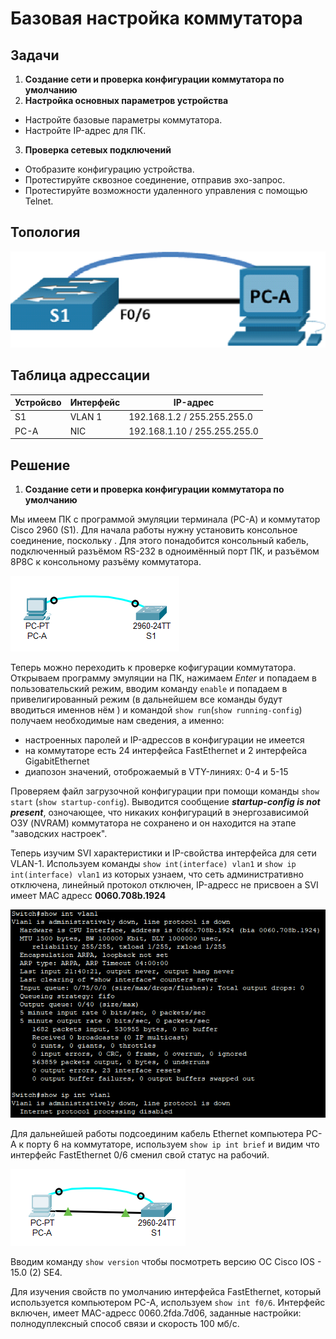 # Базовая настройка коммутатора
## Задачи
1. **Создание сети и проверка конфигурации коммутатора по умолчанию**
2. **Настройка основных параметров устройства**
  * Настройте базовые параметры коммутатора.
  * Настройте IP-адрес для ПК.
  3. **Проверка сетевых подключений**
  * Отобразите конфигурацию устройства.
  * Протестируйте сквозное соединение, отправив эхо-запрос.
  * Протестируйте возможности удаленного управления с помощью Telnet.
## Топология
![alt text](image.png)
## Таблица адрессации
Устройсво | Интерфейс | IP-адрес 
--- | --- | ---
S1 | VLAN 1  | 192.168.1.2 / 255.255.255.0
PC-A | NIC | 192.168.1.10 / 255.255.255.0
## Решение
1. **Создание сети и проверка конфигурации коммутатора по умолчанию**

Мы имеем ПК с программой эмуляции терминала (PC-A) и коммутатор Cisco 2960 (S1). Для начала работы нужну установить консольное соединение, поскольку . Для этого понадобится консольный кабель, подключенный разъёмом RS-232 в одноимённый порт ПК, и разъёмом 8P8C к консольному разъёму коммутатора.

![alt text](image-1.png)

Теперь можно переходить к проверке кофигурации коммутатора. Открываем программу эмуляции на ПК, нажимаем *Enter* и попадаем в пользовательский режим, вводим команду `enable` и попадаем в привелигированный режим (в дальнейшем все команды будут вводиться именнов нём ) и командой `show run`(`show running-config`) получаем необходимые нам сведения, а именно:

  * настроенных паролей и IP-адрессов в конфигурации не имеется
  * на коммутаторе есть 24 интерфейса FastEthernet и 2 интерфейса GigabitEthernet
  * диапозон значений, отоброжаемый в VTY-линиях: 0-4 и 5-15

Проверяем файл загрузочной конфигурации при помощи команды `show start` (`show startup-config`). Выводится сообщение **_startup-config is not present_**, озночающее, что никаких конфигураций в энергозависимой ОЗУ (NVRAM) коммутатора не сохранено и он находится на этапе "заводских настроек".

Теперь изучим SVI характеристики и IP-свойства интерфейса для сети VLAN-1. Используем команды `show int(interface) vlan1` и `show ip int(interface) vlan1` из которых узнаем, что сеть административно отключена, линейный протокол отключен, IP-адресс не присвоен а SVI имеет MAC адресс **0060.708b.1924**

![alt text](image-2.png)

Для дальнейшей работы подсоединим кабель Ethernet компьютера PC-A к порту 6 на коммутаторе, используем `show ip int brief` и видим что интерфейс FastEthernet 0/6 сменил свой статус на рабочий.

![alt text](image-3.png)

Вводим команду `show version` чтобы посмотреть версию ОС Cisco IOS - 15.0 (2) SE4.

Для изучения свойств по умолчанию интерфейса FastEthernet, который используется компьютером PC-A, используем `show int f0/6`. Интерфейс включен, имеет MAC-адресс 0060.2fda.7d06, заданные настройки: полнодуплексный способ связи и скорость 100 мб/с.
